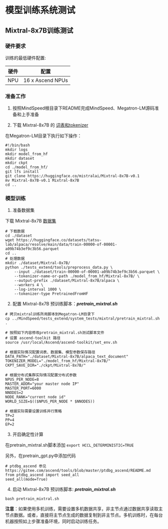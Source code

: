 # 模型训练系统测试

## Mixtral-8x7B训练测试

### 硬件要求

训练的最低硬件配置:

| 硬件 |       配置       |
| :--: | :--------------: |
| NPU | 16 x Ascend NPUs |

### 准备工作

1. 按照MindSpeed根目录下README完成MindSpeed、Megatron-LM源码准备和上手准备

2. 下载 Mixtral-8x7B 的 [词表和tokenizer](https://huggingface.co/mistralai/Mixtral-8x7B-v0.1/tree/main)

在Megatron-LM目录下执行如下操作：

```shell
#!/bin/bash
mkdir logs
mkdir model_from_hf
mkdir dataset
mkdir ckpt
cd ./model_from_hf/
git lfs install
git clone https://huggingface.co/mistralai/Mixtral-8x7B-v0.1
mv Mixtral-8x7B-v0.1 Mixtral-8x7B
cd ..
```

### 模型训练

1. 准备数据集

下载 Mixtral-8x7B [数据集](https://huggingface.co/datasets/tatsu-lab/alpaca/resolve/main/data/train-00000-of-00001-a09b74b3ef9c3b56.parquet)

```shell
# 下载数据
cd ./dataset
wget https://huggingface.co/datasets/tatsu-lab/alpaca/resolve/main/data/train-00000-of-00001-a09b74b3ef9c3b56.parquet
cd ..
# 处理数据   
mkdir ./dataset/Mixtral-8x7B/
python ./tests_extend/tools/preprocess_data.py \
    --input ./dataset/train-00000-of-00001-a09b74b3ef9c3b56.parquet \
    --tokenizer-name-or-path ./model_from_hf/Mixtral-8x7B/ \
    --output-prefix ./dataset/Mixtral-8x7B/alpaca \
    --workers 4 \
    --log-interval 1000 \
    --tokenizer-type PretrainedFromHF
```

2. 配置 Mixtral-8x7B 预训练脚本：***pretrain_mixtral.sh***

```
# 拷贝mixtral训练所用脚本到Megatron-LM目录下
cp ../MindSpeed/tests_extend/system_tests/mixtral/pretrain_mixtral.sh .

```

```shell
# 按照如下内容修改pretrain_mixtral.sh测试脚本文件
# 设置 ascend-toolkit 路径
source /usr/local/Ascend/ascend-toolkit/set_env.sh 

# 根据实际情况配置词表、数据集、模型参数保存路径
DATA_PATH="./dataset/Mixtral-8x7B/alpaca_text_document"
TOKENIZER_MODEL="./model_from_hf/Mixtral-8x7B/"
CKPT_SAVE_DIR="./ckpt/Mixtral-8x7B/"

# 根据分布式集群实际情况配置分布式参数
NPUS_PER_NODE=8
MASTER_ADDR="your master node IP"
MASTER_PORT=6000
NNODES=2
NODE_RANK="current node id"
WORLD_SIZE=$(($NPUS_PER_NODE * $NNODES))

# 根据实际需要设置训练并行策略
TP=2
PP=4
EP=2
```

3. 开启确定性计算

在pretrain_mixtral.sh脚本添加 `export HCCL_DETERMINISTIC=TRUE`

另外，在pretrain_gpt.py中添加代码
```
# ptdbg_ascend 参见 https://gitee.com/ascend/tools/blob/master/ptdbg_ascend/README.md
from ptdbg_ascend import seed_all
seed_all(mode=True)
```


4. 启动 Mixtral-8x7B 预训练脚本: ***pretrain_mixtral.sh***

```shell
bash pretrain_mixtral.sh
```

**注意**：如果使用多机训练，需要设置多机数据共享，非主节点通过数据共享读取主节点数据。或者，直接将主节点生成的数据复制到非主节点。多机训练时，在每台机器按照如上步骤准备环境，同时启动训练任务。
